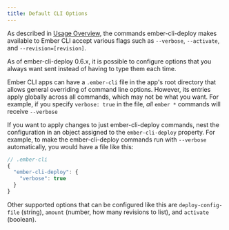 ```yaml
---
title: Default CLI Options
---
```


As described in [Usage Overview](../usage-overview/), the commands ember-cli-deploy makes available to Ember CLI accept various flags such as `--verbose`, `--activate`, and `--revision=[revision]`.

As of ember-cli-deploy 0.6.x, it is possible to configure options that you always want sent instead of having to type them each time.

Ember CLI apps can have a `.ember-cli` file in the app's root directory that allows general overriding of command line options. However, its entries apply globally across all commands, which may not be what you want. For example, if you specify `verbose: true` in the file, *all* `ember *` commands will receive `--verbose`

If you want to apply changes to just ember-cli-deploy commands, nest the configuration in an object assigned to the `ember-cli-deploy` property. For example, to make the ember-cli-deploy commands run with `--verbose` automatically, you would have a file like this:

```javascript
// .ember-cli
{
  "ember-cli-deploy": {
    "verbose": true
  }
}
```

Other supported options that can be configured like this are `deploy-config-file` (string), `amount` (number, how many revisions to list), and `activate` (boolean).
